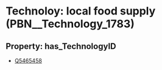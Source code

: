 # Technoloy: __local food supply__ (PBN__Technology_1783)

## Property: has_TechnologyID

* [Q5465458](Q5465458)

